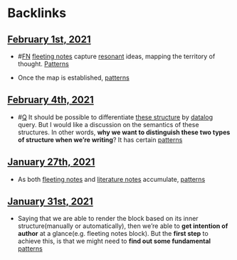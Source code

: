 
# Backlinks
## [February 1st, 2021](<February 1st, 2021.md>)
- #[FN](<FN.md>) [fleeting notes](<fleeting notes.md>) capture [resonant]([resonance](<resonance.md>)) ideas, mapping the territory of thought. [Patterns]([patterns](<patterns.md>))

- Once the map is established, [patterns](<patterns.md>)

## [February 4th, 2021](<February 4th, 2021.md>)
- #[Q](<Q.md>) It should be possible to differentiate [these structure](((fQ5H_Edl8))) by [datalog](<datalog.md>) query. But I would like a discussion on the semantics of these structures. In other words, **why we want to distinguish these two types of structure when we’re writing**? It has certain [patterns](<patterns.md>)

## [January 27th, 2021](<January 27th, 2021.md>)
- As both [fleeting notes](<fleeting notes.md>) and [literature notes](<literature notes.md>) accumulate, [patterns](<patterns.md>)

## [January 31st, 2021](<January 31st, 2021.md>)
- Saying that we are able to render the block based on its inner structure(manually or automatically), then we’re able to **get intention of author** at a glance(e.g. fleeting notes block). But the **first step** to achieve this, is that we might need to **find out some fundamental** [patterns](<patterns.md>)


